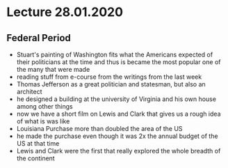 # Lecture 28.01.2020

## Federal Period

- Stuart's painting of Washington fits what the Americans expected of their
politicians at the time and thus is became the most popular one of the many
that were made
- reading stuff from e-course from the writings from the last week
- Thomas Jefferson as a great politician and statesman, but also an architect
- he designed a building at the university of Virginia and his own house among
other things
- now we have a short film on Lewis and Clark that gives us a rough idea of
what is was like
- Louisiana Purchase more than doubled the area of the US
- he made the purchase even though it was 2x the annual budget of the US at
that time
- Lewis and Clark were the first that really explored the whole breadth of the
continent
